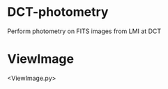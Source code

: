 # DCT-photometry
Perform photometry on FITS images from LMI at DCT

ViewImage
=========

<ViewImage.py>
